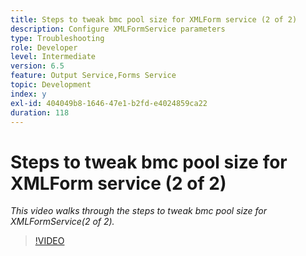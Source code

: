 ```yaml
---
title: Steps to tweak bmc pool size for XMLForm service (2 of 2)
description: Configure XMLFormService parameters
type: Troubleshooting
role: Developer
level: Intermediate
version: 6.5
feature: Output Service,Forms Service
topic: Development
index: y
exl-id: 404049b8-1646-47e1-b2fd-e4024859ca22
duration: 118
---
```


# Steps to tweak bmc pool size for XMLForm service (2 of 2)

*This video walks through the steps to tweak bmc pool size for XMLFormService(2 of 2).*

>[!VIDEO](https://video.tv.adobe.com/v/335553?quality=12&learn=on)
